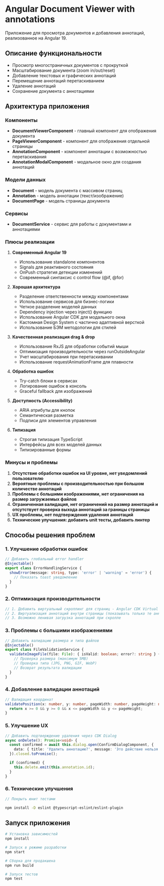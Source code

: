 # Angular Document Viewer with annotations

Приложение для просмотра документов и добавления аннотаций, реализованное на Angular 19.

## Описание функциональности

- Просмотр многостраничных документов с прокруткой
- Масштабирование документа (zoom in/out/reset)
- Добавление текстовых и графических аннотаций
- Перемещение аннотаций перетаскиванием
- Удаление аннотаций
- Сохранение документа с аннотациями

## Архитектура приложения

### Компоненты
- **DocumentViewerComponent** - главный компонент для отображения документа
- **PageViewerComponent** - компонент для отображения отдельной страницы
- **AnnotationComponent** - компонент аннотации с возможностью перетаскивания
- **AnnotationModalComponent** - модальное окно для создания аннотаций

### Модели данных
- **Document** - модель документа с массивом страниц
- **Annotation** - модель аннотации (текст/изображение)
- **DocumentPage** - модель страницы документа

### Сервисы
- **DocumentService** - сервис для работы с документами и аннотациями

### Плюсы реализации

1. **Современный Angular 19**
   - Использование standalone компонентов
   - Signals для реактивного состояния
   - OnPush стратегия детекции изменений
   - Современный синтаксис с control flow (@if, @for)

2. **Хорошая архитектура**
   - Разделение ответственности между компонентами
   - Использование сервисов для бизнес-логики
   - Четкое разделение моделей данных
   - Dependency injection через inject() функцию
   - Использование Angular CDK для модального окна
   - Кастомная Design System с частично адаптивной версткой
   - Использование БЭМ методологии для стилей

3. **Качественная реализация drag & drop**
   - Использование RxJS для обработки событий мыши
   - Оптимизация производительности через runOutsideAngular
   - Учет масштабирования при перетаскивании
   - Использование requestAnimationFrame для плавности

4. **Обработка ошибок**
   - Try-catch блоки в сервисах
   - Логирование ошибок в консоль
   - Graceful fallback для изображений

5. **Доступность (Accessibility)**
   - ARIA атрибуты для кнопок
   - Семантическая разметка
   - Подписи для элементов управления

6. **Типизация**
   - Строгая типизация TypeScript
   - Интерфейсы для всех моделей данных
   - Типизированные формы

### Минусы и проблемы

1. **Отсутствие обработки ошибок на UI уровне, нет уведомлений пользователю**
2. **Вероятные проблемы с производительностью при большом количестве аннотаций**
3. **Проблемы с большими изображениями, нет ограничения на размер загружаемых файлов**
4. **Ограниченная валидация, нет ограничений на размер аннотаций и отсутствует проверка выхода аннотаций за границы страницы**
5. **UX проблемы, нет подтверждения удаления аннотаций**
6. **Технические улучшения: добавить unit тесты, добавить линтер**

## Способы решения проблем

### 1. Улучшение обработки ошибок

```typescript
// Добавить глобальный error handler
@Injectable()
export class ErrorHandlingService {
  showError(message: string, type: 'error' | 'warning' = 'error') {
    // Показать toast уведомление
  }
}
```

### 2. Оптимизация производительности

```typescript
// 1. Добавить виртуальный скроллинг для страниц - Angular CDK Virtual Scrolling
// 2. Виртуализация аннотаций внутри страницы (показывать только те аннотации, что в области просмотра)
// 3. Возможно ленивая загрузка аннотаций при скролле
```

### 3. Проблемы с большими изображениями

```typescript
// Добавить валидацию размера и типа файлов
@Injectable()
export class FileValidationService {
  validateImageFile(file: File): { isValid: boolean; error?: string } {
    // Проверка размера (максимум 5MB)
    // Проверка типа (JPG, PNG, GIF, WebP)
    // Возврат результата валидации
  }
}
```

### 4. Добавление валидации аннотаций

```typescript
// Валидация координат
validatePosition(x: number, y: number, pageWidth: number, pageHeight: number): boolean {
  return x >= 0 && y >= 0 && x <= pageWidth && y <= pageHeight;
}
```

### 5. Улучшение UX

```typescript
// Добавить подтверждение удаления через CDK Dialog
async onDelete(): Promise<void> {
  const confirmed = await this.dialog.open(ConfirmDialogComponent, {
    data: { title: 'Удалить аннотацию?', message: 'Это действие нельзя отменить' }
  }).closed.toPromise();

  if (confirmed) {
    this.delete.emit(this.annotation.id);
  }
}
```

### 6. Технические улучшения

```typescript
// Покрыть юнит тестами
```

```bash
npm install -D eslint @typescript-eslint/eslint-plugin
```

## Запуск приложения

```bash
# Установка зависимостей
npm install

# Запуск в режиме разработки
npm start

# Сборка для продакшена
npm run build

# Запуск тестов
npm test
```

